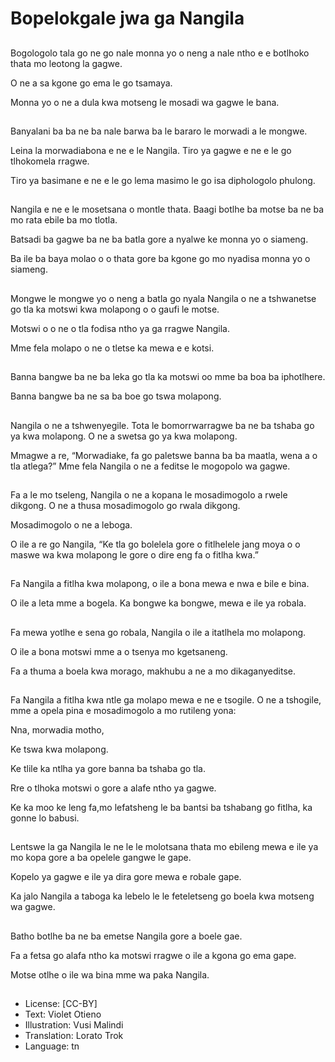 # Bopelokgale jwa ga Nangila

##
Bogologolo tala go ne go nale monna yo o neng a nale ntho e e botlhoko thata mo leotong la gagwe.

O ne a sa kgone go ema le go tsamaya.

Monna yo o ne a dula kwa motseng le mosadi wa gagwe le bana.

##
Banyalani ba ba ne ba nale barwa ba le bararo le morwadi a le mongwe.

Leina la morwadiabona e ne e le Nangila. Tiro ya gagwe e ne e le go tlhokomela rragwe.

Tiro ya basimane e ne e le go lema masimo le go isa diphologolo phulong.

##
Nangila e ne e le mosetsana o montle thata. Baagi botlhe ba motse ba ne ba mo rata ebile ba mo tlotla.

Batsadi ba gagwe ba ne ba batla gore a nyalwe ke monna yo o siameng.

Ba ile ba baya molao o o thata gore ba kgone go mo nyadisa monna yo o siameng.

##
Mongwe le mongwe yo o neng a batla go nyala Nangila o ne a tshwanetse go tla ka motswi kwa molapong o o gaufi le motse.

Motswi o o ne o tla fodisa ntho ya ga rragwe Nangila.

Mme fela molapo o ne o tletse ka mewa e e kotsi.

##
Banna bangwe ba ne ba leka go tla ka motswi oo mme ba boa ba iphotlhere.

Banna bangwe ba ne sa ba boe go tswa molapong.

##
Nangila o ne a tshwenyegile. Tota le bomorrwarragwe ba ne ba tshaba go ya kwa molapong. O ne a swetsa go ya kwa molapong.

Mmagwe a re, “Morwadiake, fa go paletswe banna ba ba maatla, wena a o tla atlega?” Mme fela Nangila o ne a feditse le mogopolo wa gagwe.

##
Fa a le mo tseleng, Nangila o ne a kopana le mosadimogolo a rwele dikgong. O ne a thusa mosadimogolo go rwala dikgong.

Mosadimogolo o ne a leboga.

O ile a re go Nangila, “Ke tla go bolelela gore o fitlhelele jang moya o o maswe wa kwa molapong le gore o dire eng fa o fitlha kwa.”

##
Fa Nangila a fitlha kwa molapong, o ile a bona mewa e nwa e bile e bina.

O ile a leta mme a bogela. Ka bongwe ka bongwe, mewa e ile ya robala.

##
Fa mewa yotlhe e sena go robala, Nangila o ile a itatlhela mo molapong.

O ile a bona motswi mme a o tsenya mo kgetsaneng.

Fa a thuma a boela kwa morago, makhubu a ne a mo dikaganyeditse.

##
Fa Nangila a fitlha kwa ntle ga molapo mewa e ne e tsogile. O ne a tshogile, mme a opela pina e mosadimogolo a mo rutileng yona:

Nna, morwadia motho,

Ke tswa kwa molapong.

Ke tlile ka ntlha ya gore banna ba tshaba go tla.

Rre o tlhoka motswi o gore a alafe ntho ya gagwe.

Ke ka moo ke leng fa,mo lefatsheng le ba bantsi ba tshabang go fitlha, ka gonne lo babusi.

##
Lentswe la ga Nangila le ne le le molotsana thata mo ebileng mewa e ile ya mo kopa gore a ba opelele gangwe le gape.

Kopelo ya gagwe e ile ya dira gore mewa e robale gape.

Ka jalo Nangila a taboga ka lebelo le le feteletseng go boela kwa motseng wa gagwe.

##
Batho botlhe ba ne ba emetse Nangila gore a boele gae.

Fa a fetsa go alafa ntho ka motswi rragwe o ile a kgona go ema gape.

Motse otlhe o ile wa bina mme wa paka Nangila.

##
* License: [CC-BY]
* Text: Violet Otieno
* Illustration: Vusi Malindi
* Translation: Lorato Trok
* Language: tn
